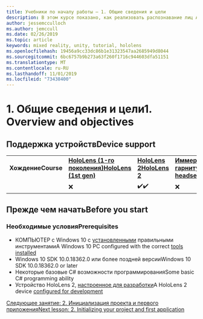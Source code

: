 ```yaml
---
title: Учебники по началу работы — 1. Общие сведения и цели
description: В этом курсе показано, как реализовать распознавание лиц Azure в приложении смешанной реальности.
author: jessemcculloch
ms.author: jemccull
ms.date: 02/26/2019
ms.topic: article
keywords: mixed reality, unity, tutorial, hololens
ms.openlocfilehash: 19456a9cc33dc86b1e31323547aa2685949d8044
ms.sourcegitcommit: 6bc6757b9b273a63f260f1716c944603dfa51151
ms.translationtype: MT
ms.contentlocale: ru-RU
ms.lasthandoff: 11/01/2019
ms.locfileid: "73438400"
---
```

# <a name="1-overview-and-objectives"></a><span data-ttu-id="7fe85-105">1. Общие сведения и цели</span><span class="sxs-lookup"><span data-stu-id="7fe85-105">1. Overview and objectives</span></span>

## <a name="device-support"></a><span data-ttu-id="7fe85-106">Поддержка устройств</span><span class="sxs-lookup"><span data-stu-id="7fe85-106">Device support</span></span>

<table>
    <colgroup>
    <col width="25%" />
    <col width="25%" />
    <col width="25%" />
    <col width="25%" />
    </colgroup>
    <tr>
        <td><span data-ttu-id="7fe85-107"><strong>Хождение</strong></span><span class="sxs-lookup"><span data-stu-id="7fe85-107"><strong>Course</strong></span></span></td>
        <td><span data-ttu-id="7fe85-108"><a href="hololens-hardware-details.md"><strong>HoloLens (1-го поколения)</strong></a></span><span class="sxs-lookup"><span data-stu-id="7fe85-108"><a href="hololens-hardware-details.md"><strong>HoloLens (1st gen)</strong></a></span></span></td>
        <td><span data-ttu-id="7fe85-109"><a href="https://www.microsoft.com//hololens/hardware"><strong>HoloLens 2</strong></a></span><span class="sxs-lookup"><span data-stu-id="7fe85-109"><a href="https://www.microsoft.com//hololens/hardware"><strong>HoloLens 2</strong></a></span></span></td>
        <td><span data-ttu-id="7fe85-110"><a href="immersive-headset-hardware-details.md"><strong>Иммерсивные гарнитуры</strong></a></span><span class="sxs-lookup"><span data-stu-id="7fe85-110"><a href="immersive-headset-hardware-details.md"><strong>Immersive headsets</strong></a></span></span></td>
    </tr>
     <tr>
        <td></td>
        <td>❌</td>
        <td><span data-ttu-id="7fe85-111">✔️</span><span class="sxs-lookup"><span data-stu-id="7fe85-111">✔️</span></span></td>
        <td>❌</td>
    </tr>
</table>

## <a name="before-you-start"></a><span data-ttu-id="7fe85-112">Прежде чем начать</span><span class="sxs-lookup"><span data-stu-id="7fe85-112">Before you start</span></span>

### <a name="prerequisites"></a><span data-ttu-id="7fe85-113">Необходимые условия</span><span class="sxs-lookup"><span data-stu-id="7fe85-113">Prerequisites</span></span>

* <span data-ttu-id="7fe85-114">КОМПЬЮТЕР с Windows 10 с [установленными](install-the-tools.md) правильными инструментами</span><span class="sxs-lookup"><span data-stu-id="7fe85-114">A Windows 10 PC configured with the correct [tools installed](install-the-tools.md)</span></span>
* <span data-ttu-id="7fe85-115">Windows 10 SDK 10.0.18362.0 или более поздней версии</span><span class="sxs-lookup"><span data-stu-id="7fe85-115">Windows 10 SDK 10.0.18362.0 or later</span></span>
* <span data-ttu-id="7fe85-116">Некоторые базовые C# возможности программирования</span><span class="sxs-lookup"><span data-stu-id="7fe85-116">Some basic C# programming ability</span></span>
* <span data-ttu-id="7fe85-117">Устройство HoloLens 2, [настроенное для разработки](using-visual-studio.md#enabling-developer-mode)</span><span class="sxs-lookup"><span data-stu-id="7fe85-117">A HoloLens 2 device [configured for development](using-visual-studio.md#enabling-developer-mode)</span></span>

[<span data-ttu-id="7fe85-118">Следующее занятие: 2. Инициализация проекта и первого приложения</span><span class="sxs-lookup"><span data-stu-id="7fe85-118">Next lesson: 2. Initializing your project and first application</span></span>](mrlearning-base-ch1.md)

